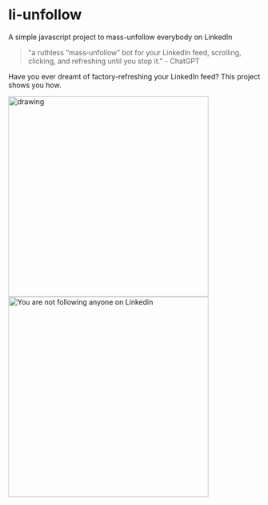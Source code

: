 # li-unfollow
A simple javascript project to mass-unfollow everybody on LinkedIn

> "a ruthless “mass‑unfollow” bot for your LinkedIn feed, scrolling, clicking, and refreshing until you stop it." - ChatGPT

Have you ever dreamt of factory-refreshing your LinkedIn feed?  This project shows you how.

<img src="https://github.com/user-attachments/assets/d7849162-0569-454e-b684-690433dd9e23" alt="drawing" width="400"/>

<img src="https://github.com/user-attachments/assets/d7849162-0569-454e-b684-690433dd9e23](https://github.com/user-attachments/assets/0fa5e43b-332e-4206-bce1-0dd462509b60)" alt="You are not following anyone on Linkedin" width="400"/>
